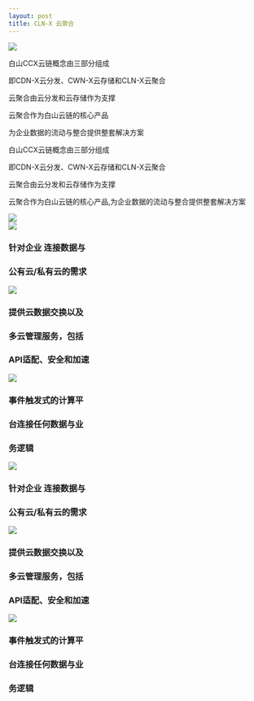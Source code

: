 ```yaml
---
layout: post
title: CLN-X 云聚合
---
```


<div class="clearfix mar-b-40-sm">
    <div class="col-xs-12 col-sm-6">
        <div class="products-head"><img src="{{ site.baseurl }}/public/image/cln/cln-01.png"></div>
    </div>
    <div class="col-xs-12 col-sm-6">
        <div class="service-head hidden-xs">
            <p>白山CCX云链概念由三部分组成</p>
            <p>即CDN-X云分发、CWN-X云存储和CLN-X云聚合</p>
            <p>云聚合由云分发和云存储作为支撑</p>
            <p>云聚合作为白山云链的核心产品</p>
            <p>为企业数据的流动与整合提供整套解决方案</p>
        </div>
        <div class="visible-xs">
            <p>白山CCX云链概念由三部分组成</p>
            <p>即CDN-X云分发、CWN-X云存储和CLN-X云聚合</p>
            <p>云聚合由云分发和云存储作为支撑</p>
            <p>云聚合作为白山云链的核心产品,为企业数据的流动与整合提供整套解决方案</p>
        </div>
    </div>
</div>
<div class="mar-b-40-sm">
    <img src="{{ site.baseurl }}/public/image/cln/cln-02.jpg">
</div>
<div class="clearfix hidden-xs cln-cloud mar-b-40-sm">
    <div class="col-xs-4">
        <img src="{{ site.baseurl }}/public/image/cln/cln-03.png">
        <h3>针对企业 连接数据与</h3>
        <h3>公有云/私有云的需求</h3>
    </div>
    <div class="col-xs-4">
        <img src="{{ site.baseurl }}/public/image/cln/cln-03.png">
        <h3>提供云数据交换以及</h3>
        <h3>多云管理服务，包括</h3>
        <h3>API适配、安全和加速</h3>
    </div>
    <div class="col-xs-4">
        <img src="{{ site.baseurl }}/public/image/cln/cln-03.png">
        <h3>事件触发式的计算平</h3>
        <h3>台连接任何数据与业</h3>
        <h3>务逻辑</h3>
    </div>
</div>
<div class="visible-xs">
    <div class="clearfix products-box-xs">
        <img class="col-xs-4" src="{{ site.baseurl }}/public/image/cln/cln-03.png">
        <div class="col-xs-8"> 
            <h3 class="prodects-h3-xs">针对企业 连接数据与</h3>
            <h3 class="prodects-h3-xs">公有云/私有云的需求</h3>
        </div>
    </div>
    <div class="clearfix products-box-xs">
        <img class="col-xs-4" src="{{ site.baseurl }}/public/image/cln/cln-03.png">
        <div class="col-xs-8"> 
            <h3 class="prodects-h3-xs">提供云数据交换以及</h3>
            <h3 class="prodects-h3-xs">多云管理服务，包括</h3>
            <h3 class="prodects-h3-xs">API适配、安全和加速</h3>
        </div>
    </div>
    <div class="clearfix products-box-xs">
        <img class="col-xs-4" src="{{ site.baseurl }}/public/image/cln/cln-03.png">
         <div class="col-xs-8"> 
            <h3 class="prodects-h3-xs">事件触发式的计算平</h3>
            <h3 class="prodects-h3-xs">台连接任何数据与业</h3>
            <h3 class="prodects-h3-xs">务逻辑</h3>
        </div>
    </div>
</div>

